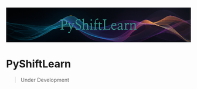<img src="Media/Logo_upscaled.png" style="zoom:4%;"/>

<img src="Media/PyShiftLearn.png" alt="PyShiftLearn" style="zoom:100%;" />

# PyShiftLearn

> Under Development
